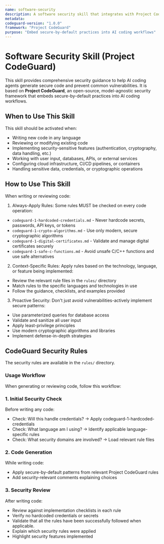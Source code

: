 ```yaml
---
name: software-security
description: A software security skill that integrates with Project CodeGuard to help AI coding agents write secure code and prevent common vulnerabilities. Use this skill when writing, reviewing, or modifying code to ensure secure-by-default practices are followed.
metadata:
codeguard-version: "1.0.0"
framework: "Project CodeGuard"
purpose: "Embed secure-by-default practices into AI coding workflows"
---
```


# Software Security Skill (Project CodeGuard)
This skill provides comprehensive security guidance to help AI coding agents generate secure code and prevent common vulnerabilities. It is based on **Project CodeGuard**, an open-source, model-agnostic security framework that embeds secure-by-default practices into AI coding workflows.

## When to Use This Skill
This skill should be activated when:
- Writing new code in any language
- Reviewing or modifying existing code
- Implementing security-sensitive features (authentication, cryptography, data handling, etc.)
- Working with user input, databases, APIs, or external services
- Configuring cloud infrastructure, CI/CD pipelines, or containers
- Handling sensitive data, credentials, or cryptographic operations

## How to Use This Skill
When writing or reviewing code:
1. Always-Apply Rules: Some rules MUST be checked on every code operation:
- `codeguard-1-hardcoded-credentials.md` - Never hardcode secrets, passwords, API keys, or tokens
- `codeguard-1-crypto-algorithms.md` - Use only modern, secure cryptographic algorithms
- `codeguard-1-digital-certificates.md` - Validate and manage digital certificates securely
- `codeguard-1-safe-c-functions.md` - Avoid unsafe C/C++ functions and use safe alternatives
2. Context-Specific Rules: Apply rules based on the technology, language, or feature being implemented:
- Review the relevant rule files in the `rules/` directory
- Match rules to the specific languages and technologies in use
- Follow the guidance, checklists, and examples provided
3. Proactive Security: Don't just avoid vulnerabilities-actively implement secure patterns:
- Use parameterized queries for database access
- Validate and sanitize all user input
- Apply least-privilege principles
- Use modern cryptographic algorithms and libraries
- Implement defense-in-depth strategies

## CodeGuard Security Rules
The security rules are available in the `rules/` directory.

### Usage Workflow
When generating or reviewing code, follow this workflow:

### 1. Initial Security Check
Before writing any code:
- Check: Will this handle credentials? → Apply codeguard-1-hardcoded-credentials
- Check: What language am I using? → Identify applicable language-specific rules
- Check: What security domains are involved? → Load relevant rule files

### 2. Code Generation
While writing code:
- Apply secure-by-default patterns from relevant Project CodeGuard rules
- Add security-relevant comments explaining choices

### 3. Security Review
After writing code:
- Review against implementation checklists in each rule
- Verify no hardcoded credentials or secrets
- Validate that all the rules have been successfully followed when applicable.
- Explain which security rules were applied
- Highlight security features implemented